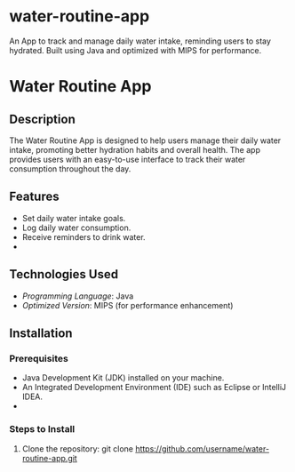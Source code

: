 # water-routine-app
An App to track and manage daily water intake, reminding users to stay hydrated. Built using Java and optimized with MIPS for performance.
# Water Routine App

## Description
The Water Routine App is designed to help users manage their daily water intake, promoting better hydration habits and overall health. The app provides users with an easy-to-use interface to track their water consumption throughout the day.

## Features
- Set daily water intake goals.
- Log daily water consumption.
- Receive reminders to drink water.
- 
## Technologies Used
- *Programming Language*: Java
- *Optimized Version*: MIPS (for performance enhancement)

## Installation

### Prerequisites
- Java Development Kit (JDK) installed on your machine.
- An Integrated Development Environment (IDE) such as Eclipse or IntelliJ IDEA.
- 

### Steps to Install
1. Clone the repository:
   git clone https://github.com/username/water-routine-app.git

